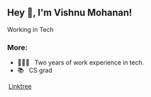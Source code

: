 ## Hey 👋, I'm Vishnu Mohanan!

Working in Tech
<br/>
### More:
- 👨🏻‍💻 &nbsp; Two years of work experience in tech.
- 📚 &nbsp; CS grad

<a href='https://linktr.ee/vishnumohanan'><img align='left' height='18px'/>Linktree</a> <br/>
